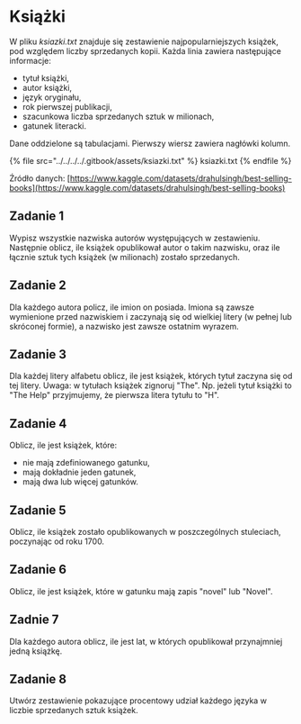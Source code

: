 # Książki

W pliku *ksiazki.txt* znajduje się zestawienie najpopularniejszych książek, pod względem liczby sprzedanych kopii. Każda linia zawiera następujące informacje:

- tytuł książki,
- autor książki,
- język oryginału,
- rok pierwszej publikacji,
- szacunkowa liczba sprzedanych sztuk w milionach,
- gatunek literacki.

Dane oddzielone są tabulacjami. Pierwszy wiersz zawiera nagłówki kolumn.

{% file src="../../../../.gitbook/assets/ksiazki.txt" %}
ksiazki.txt
{% endfile %}

Źródło danych: [https://www.kaggle.com/datasets/drahulsingh/best-selling-books](https://www.kaggle.com/datasets/drahulsingh/best-selling-books)

## Zadanie 1

Wypisz wszystkie nazwiska autorów występujących w zestawieniu. Następnie oblicz, ile książek opublikował autor o takim nazwisku, oraz ile łącznie sztuk tych książek (w milionach) zostało sprzedanych.

## Zadanie 2

Dla każdego autora policz, ile imion on posiada. Imiona są zawsze wymienione przed nazwiskiem i zaczynają się od wielkiej litery (w pełnej lub skróconej formie), a nazwisko jest zawsze ostatnim wyrazem.

## Zadanie 3

Dla każdej litery alfabetu oblicz, ile jest książek, których tytuł zaczyna się od tej litery. Uwaga: w tytułach książek zignoruj "The". Np. jeżeli tytuł książki to "The Help" przyjmujemy, że pierwsza litera tytułu to "H".

## Zadanie 4

Oblicz, ile jest książek, które:
- nie mają zdefiniowanego gatunku,
- mają dokładnie jeden gatunek,
- mają dwa lub więcej gatunków.

## Zadanie 5

Oblicz, ile książek zostało opublikowanych w poszczególnych stuleciach, poczynając od roku 1700.

## Zadanie 6

Oblicz, ile jest książek, które w gatunku mają zapis "novel" lub "Novel".

## Zadnie 7

Dla każdego autora oblicz, ile jest lat, w których opublikował przynajmniej jedną książkę.

## Zadanie 8

Utwórz zestawienie pokazujące procentowy udział każdego języka w liczbie sprzedanych sztuk książek.
